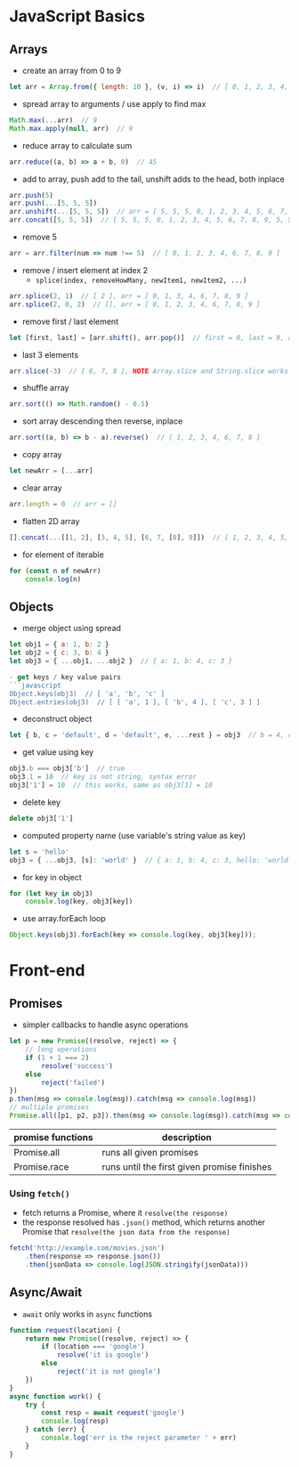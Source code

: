 # JavaScript Basics
## Arrays
- create an array from 0 to 9
```javascript
let arr = Array.from({ length: 10 }, (v, i) => i)  // [ 0, 1, 2, 3, 4, 5, 6, 7, 8, 9 ]
```

- spread array to arguments / use apply to find max
```javascript
Math.max(...arr)  // 9
Math.max.apply(null, arr)  // 9
```

- reduce array to calculate sum
```javascript
arr.reduce((a, b) => a + b, 0)  // 45
```

- add to array, push add to the tail, unshift adds to the head, both inplace
```javascript
arr.push(5)
arr.push(...[5, 5, 5])
arr.unshift(...[5, 5, 5])  // arr = [ 5, 5, 5, 0, 1, 2, 3, 4, 5, 6, 7, 8, 9, 5, 5, 5, 5 ]
arr.concat([5, 5, 5])  // [ 5, 5, 5, 0, 1, 2, 3, 4, 5, 6, 7, 8, 9, 5, 5, 5, 5, 5, 5, 5 ], concat returns new array
```

- remove 5
```javascript
arr = arr.filter(num => num !== 5)  // [ 0, 1, 2, 3, 4, 6, 7, 8, 9 ]
```

- remove / insert element at index 2
    - `splice(index, removeHowMany, newItem1, newItem2, ...)`
```javascript
arr.splice(2, 1)  // [ 2 ], arr = [ 0, 1, 3, 4, 6, 7, 8, 9 ]
arr.splice(2, 0, 2)  // [], arr = [ 0, 1, 2, 3, 4, 6, 7, 8, 9 ]
```

- remove first / last element
```javascript
let [first, last] = [arr.shift(), arr.pop()]  // first = 0, last = 9, arr = [ 1, 2, 3, 4, 6, 7, 8 ]
```

- last 3 elements
```javascript
arr.slice(-3)  // [ 6, 7, 8 ], NOTE Array.slice and String.slice works similar to python's [i:j] slice
```

- shuffle array
```javascript
arr.sort(() => Math.random() - 0.5)
```

- sort array descending then reverse, inplace
```javascript
arr.sort((a, b) => b - a).reverse()  // [ 1, 2, 3, 4, 6, 7, 8 ]
```

- copy array
```javascript
let newArr = [...arr]
```

- clear array
```javascript
arr.length = 0  // arr = []
```

- flatten 2D array
```javascript
[].concat(...[[1, 2], [3, 4, 5], [6, 7, [8], 9]])  // [ 1, 2, 3, 4, 5, 6, 7, [ 8 ], 9 ]
```

- for element of iterable
```javascript
for (const n of newArr)
    console.log(n)
```

## Objects
- merge object using spread
```javascript
let obj1 = { a: 1, b: 2 }
let obj2 = { c: 3, b: 4 }
let obj3 = { ...obj1, ...obj2 }  // { a: 1, b: 4, c: 3 }

- get keys / key value pairs
```javascript
Object.keys(obj3)  // [ 'a', 'b', 'c' ]
Object.entries(obj3)  // [ [ 'a', 1 ], [ 'b', 4 ], [ 'c', 3 ] ]
```

- deconstruct object
```javascript
let { b, c = 'default', d = 'default', e, ...rest } = obj3  // b = 4, c = 3, d = 'default', e = undefined, rest = { a: 1 }
```

- get value using key
```javascript
obj3.b === obj3['b']  // true
obj3.1 = 10  // key is not string, syntax error
obj3['1'] = 10  // this works, same as obj3[1] = 10
```

- delete key
```javascript
delete obj3['1']
```

- computed property name (use variable's string value as key)
```javascript
let s = 'hello'
obj3 = { ...obj3, [s]: 'world' }  // { a: 1, b: 4, c: 3, hello: 'world' }
```

- for key in object
```javascript
for (let key in obj3)
    console.log(key, obj3[key])
```

- use array.forEach loop
```javascript
Object.keys(obj3).forEach(key => console.log(key, obj3[key]));
```

# Front-end
## Promises
- simpler callbacks to handle async operations
```javascript
let p = new Promise((resolve, reject) => {
    // long operations
    if (1 + 1 === 2)
        resolve('success')
    else
        reject('failed')
})
p.then(msg => console.log(msg)).catch(msg => console.log(msg))
// multiple promises
Promise.all([p1, p2, p3]).then(msg => console.log(msg)).catch(msg => console.log(msg))
```

| promise functions | description                                 |
|-------------------|---------------------------------------------|
| Promise.all       | runs all given promises                     |
| Promise.race      | runs until the first given promise finishes |

### Using `fetch()`
- fetch returns a Promise, where it `resolve(the response)`
- the response resolved has `.json()` method, which returns another Promise that `resolve(the json data from the response)`
```javascript
fetch('http://example.com/movies.json')
    .then(response => response.json())
    .then(jsonData => console.log(JSON.stringify(jsonData)))
```

## Async/Await
- `await` only works in `async` functions
```javascript
function request(location) {
    return new Promise((resolve, reject) => {
        if (location === 'google')
            resolve('it is google')
        else
            reject('it is not google')
    })
}
async function work() {
    try {
        const resp = await request('google') 
        console.log(resp)
    } catch (err) {
        console.log('err is the reject parameter ' + err)
    }
}
```
